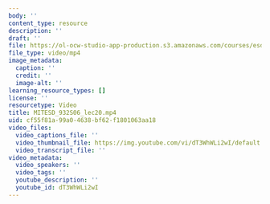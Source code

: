 ```yaml
---
body: ''
content_type: resource
description: ''
draft: ''
file: https://ol-ocw-studio-app-production.s3.amazonaws.com/courses/esd-932-engineering-ethics-spring-2006/mitesd_932s06_lec20_360p_16_9.mp4
file_type: video/mp4
image_metadata:
  caption: ''
  credit: ''
  image-alt: ''
learning_resource_types: []
license: ''
resourcetype: Video
title: MITESD_932S06_lec20.mp4
uid: cf55f81a-99a0-4638-bf62-f1801063aa18
video_files:
  video_captions_file: ''
  video_thumbnail_file: https://img.youtube.com/vi/dT3WhWLi2wI/default.jpg
  video_transcript_file: ''
video_metadata:
  video_speakers: ''
  video_tags: ''
  youtube_description: ''
  youtube_id: dT3WhWLi2wI
---
```

